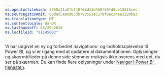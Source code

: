 ```yaml
---
ms.openlocfilehash: 3758a11a9fbf48f06d13d468f50fd9ce12015cec
ms.sourcegitcommit: 60dad5aa0d85db790553e537bf8ac34ee3289ba3
ms.translationtype: MT
ms.contentlocale: da-DK
ms.lasthandoff: 05/29/2019
ms.locfileid: "61145602"
---
```

Vi har udgivet en ny og forbedret navigations- og indholdsoplevelse til Power BI, og vi er i gang med at opdatere al dokumentationen.
Oplysninger og skærmbilleder på denne side stemmer muligvis ikke overens med det, du ser på skærmen. Du kan finde flere oplysninger under [Naviger i Power BI-tjenesten](../consumer/end-user-experience.md).</font>
